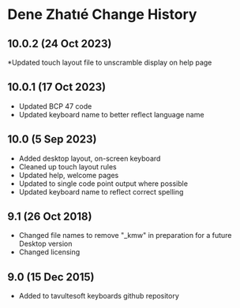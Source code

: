 Dene Zhatıé Change History
============================
10.0.2 (24 Oct 2023)
-----------------
*Updated touch layout file to unscramble display on help page

10.0.1 (17 Oct 2023)
-----------------
* Updated BCP 47 code
* Updated keyboard name to better reflect language name

10.0 (5 Sep 2023)
-----------------
* Added desktop layout, on-screen keyboard
* Cleaned up touch layout rules
* Updated help, welcome pages
* Updated to single code point output where possible
* Updated keyboard name to reflect correct spelling

9.1 (26 Oct 2018)
-----------------
* Changed file names to remove "_kmw" in preparation for a future Desktop version
* Changed licensing

9.0 (15 Dec 2015)
-----------------

* Added to tavultesoft keyboards github repository
